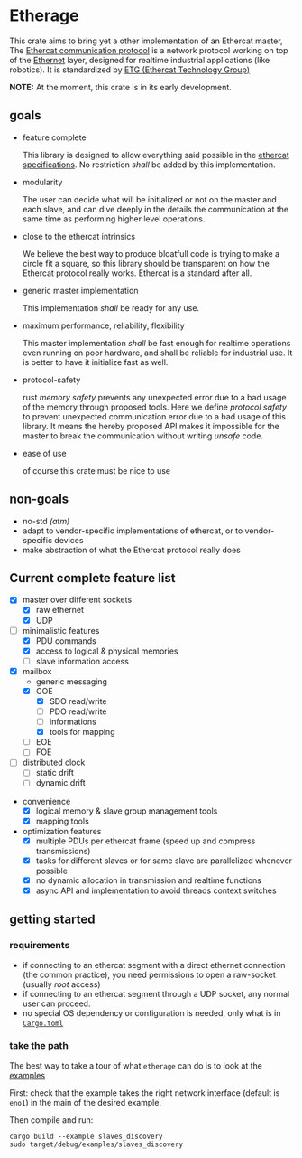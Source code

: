 # Etherage

This crate aims to bring yet a other implementation of an Ethercat master, The [Ethercat communication protocol](https://en.wikipedia.org/wiki/EtherCAT) is a network protocol working on top of the [Ethernet](https://en.wikipedia.org/wiki/Ethernet) layer, designed for realtime industrial applications (like robotics). It is standardized by [ETG (Ethercat Technology Group)](https://www.ethercat.org/default.htm)

**NOTE:** At the moment, this crate is in its early development.

## goals

- feature complete

  This library is designed to allow everything said possible in the [ethercat specifications](https://www.ethercat.org/en/downloads/downloads_A02E436C7A97479F9261FDFA8A6D71E5.htm). No restriction *shall* be added by this implementation.

- modularity

  The user can decide what will be initialized or not on the master and each slave, and can dive deeply in the details the communication at the same time as performing higher level operations.

- close to the ethercat intrinsics

  We believe the best way to produce bloatfull code is trying to make a circle fit a square, so this library should be transparent on how the Ethercat protocol really works. Ethercat is a standard after all.

- generic master implementation

  This implementation *shall* be ready for any use.

- maximum performance, reliability, flexibility

  This master implementation *shall* be fast enough for realtime operations even running on poor hardware, and shall be reliable for industrial use. It is better to have it initialize fast as well.

- protocol-safety

  rust *memory safety* prevents any unexpected error due to a bad usage of the memory through proposed tools. Here we define *protocol safety* to prevent unexpected communication error due to a bad usage of this library. It means the hereby proposed API makes it impossible for the master to break the communication without writing *unsafe* code.

- ease of use

  of course this crate must be nice to use

## non-goals

- no-std  *(atm)*
- adapt to vendor-specific implementations of ethercat, or to vendor-specific devices
- make abstraction of what the Ethercat protocol really does

##   Current complete feature list

- [x] master over different sockets
    + [x] raw ethernet
    + [x] UDP
- [ ] minimalistic features
    - [x] PDU commands
    - [x] access to logical & physical memories
    - [ ] slave information access
- [x] mailbox
    + generic messaging
    + [x] COE
        - [x] SDO read/write
        - [ ] PDO read/write
        - [ ] informations
        - [x] tools for mapping
    + [ ] EOE
    + [ ] FOE
- [ ] distributed clock
    + [ ] static drift
    + [ ] dynamic drift

- convenience
  - [x] logical memory & slave group management tools
  - [x] mapping tools

- optimization features
    + [x] multiple PDUs per ethercat frame (speed up and compress transmissions)
    + [x] tasks for different slaves or for same slave are parallelized whenever possible
    + [x] no dynamic allocation in transmission and realtime functions
    + [x] async API and implementation to avoid threads context switches

## getting started

### requirements

- if connecting to an ethercat segment with a direct ethernet connection (the common practice), you need permissions to open a raw-socket (usually *root* access)
- if connecting to an ethercat segment through a UDP socket, any normal user can proceed.
- no special OS dependency or configuration is needed, only what is in [`Cargo.toml`](Cargo.toml)

### take the path

The best way to take a tour of what `etherage` can do is to look at the [examples](examples)

First: check that the example takes the right network interface (default is `eno1`) in the main of the desired example.

Then compile and run:

```shell
cargo build --example slaves_discovery
sudo target/debug/examples/slaves_discovery
```

